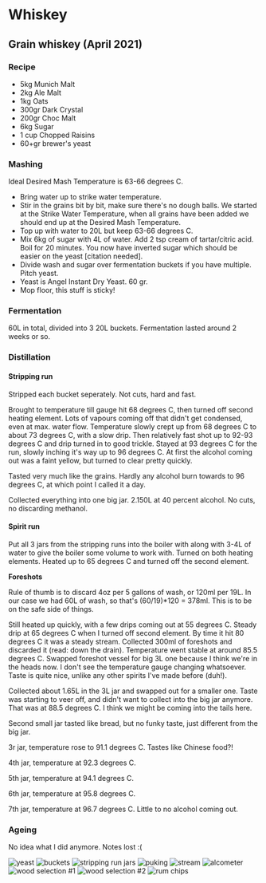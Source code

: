 # Whiskey

## Grain whiskey (April 2021)

### Recipe

  - 5kg Munich Malt
  - 2kg Ale Malt
  - 1kg Oats
  - 300gr Dark Crystal
  - 200gr Choc Malt
  - 6kg Sugar
  - 1 cup Chopped Raisins
  - 60+gr brewer's yeast

### Mashing

Ideal Desired Mash Temperature is 63-66 degrees C.

  - Bring water up to strike water temperature.
  - Stir in the grains bit by bit, make sure there's no dough balls. We started at the Strike Water Temperature, when all grains have been added we should end up at the Desired Mash Temperature.
  - Top up with water to 20L but keep 63-66 degrees C.
  - Mix 6kg of sugar with 4L of water. Add 2 tsp cream of tartar/citric acid. Boil for 20 minutes. You now have inverted sugar which should be easier on the yeast [citation needed].
  - Divide wash and sugar over fermentation buckets if you have multiple. Pitch yeast.
  - Yeast is Angel Instant Dry Yeast. 60 gr.
  - Mop floor, this stuff is sticky!

### Fermentation

60L in total, divided into 3 20L buckets. Fermentation lasted around 2 weeks or so.

### Distillation

#### Stripping run

Stripped each bucket seperately. Not cuts, hard and fast.

Brought to temperature till gauge hit 68 degrees C, then turned off second heating element. Lots of vapours coming off that didn't get condensed, even at max. water flow. Temperature slowly crept up from 68 degrees C to about 73 degrees C, with a slow drip. Then relatively fast shot up to 92-93 degrees C and drip turned in to good trickle. Stayed at 93 degrees C for the run, slowly inching it's way up to 96 degrees C. At first the alcohol coming out was a faint yellow, but turned to clear pretty quickly.

Tasted very much like the grains. Hardly any alcohol burn towards to 96 degrees C, at which point I called it a day.

Collected everything into one big jar. 2.150L at 40 percent alcohol. No cuts, no discarding methanol.

#### Spirit run

Put all 3 jars from the stripping runs into the boiler with along with 3-4L of water to give the boiler some volume to work with. Turned on both heating elements. Heated up to 65 degrees C and turned off the second element.

**Foreshots**

Rule of thumb is to discard 4oz per 5 gallons of wash, or 120ml per 19L. In our case we had 60L of wash, so that's (60/19)*120 = 378ml. This is to be on the safe side of things.

Still heated up quickly, with a few drips coming out at 55 degrees C. Steady drip at 65 degrees C when I turned off second element. By time it hit 80 degrees C it was a steady stream. Collected 300ml of foreshots and discarded it (read: down the drain). Temperature went stable at around 85.5 degrees C. Swapped foreshot vessel for big 3L one because I think we're in the heads now. I don't see the temperature gauge changing whatsoever. Taste is quite nice, unlike any other spirits I've made before (duh!).

Collected about 1.65L in the 3L jar and swapped out for a smaller one. Taste was starting to veer off, and didn't want to collect into the big jar anymore. That was at 88.5 degrees C. I think we might be coming into the tails here.

Second small jar tasted like bread, but no funky taste, just different from the big jar.

3r jar, temperature rose to 91.1 degrees C. Tastes like Chinese food?!

4th jar, temperature at 92.3 degrees C.

5th jar, temperature at 94.1 degrees C.

6th jar, temperature at 95.8 degrees C.<br>

7th jar, temperature at 96.7 degrees C. Little to no alcohol coming out.

### Ageing

No idea what I did anymore. Notes lost :(

![yeast](https://github.com/riencroonenborghs/distilling/blob/master/recipes/whiskey/02.2021%20-%20grain%201.jpeg?raw=true "yeast")
![buckets](https://github.com/riencroonenborghs/distilling/blob/master/recipes/whiskey/02.2021%20-%20grain%201.jpeg?raw=true "buckets")
![stripping run jars](https://github.com/riencroonenborghs/distilling/blob/master/recipes/whiskey/02.2021%20-%20grain%201.jpeg?raw=true "stripping run jars")
![puking](https://github.com/riencroonenborghs/distilling/blob/master/recipes/whiskey/02.2021%20-%20grain%201.jpeg?raw=true "puking")
![stream](https://github.com/riencroonenborghs/distilling/blob/master/recipes/whiskey/02.2021%20-%20grain%201.jpeg?raw=true "stream")
![alcometer](https://github.com/riencroonenborghs/distilling/blob/master/recipes/whiskey/02.2021%20-%20grain%201.jpeg?raw=true "alcometer")
![wood selection #1](https://github.com/riencroonenborghs/distilling/blob/master/recipes/whiskey/02.2021%20-%20grain%201.jpeg?raw=true "wood selection #1")
![wood selection #2](https://github.com/riencroonenborghs/distilling/blob/master/recipes/whiskey/02.2021%20-%20grain%201.jpeg?raw=true "wood selection #2")
![rum chips](https://github.com/riencroonenborghs/distilling/blob/master/recipes/whiskey/02.2021%20-%20grain%201.jpeg?raw=true "rum chips")